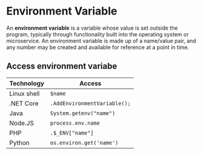 # Environment Variable

An **environment variable** is a variable whose value is set outside the program, typically through functionality built into the operating system or microservice. An environment variable is made up of a name/value pair, and any number may be created and available for reference at a point in time.

## Access environment variabe

Technology | Access
---------- | ------
Linux shell | `$name`
.NET Core | `.AddEnvironmentVariable();`
Java | `System.getenv("name")`
Node.JS | `process.env.name`
PHP | `.$_ENV["name"]`
Python | `os.environ.get('name')`
